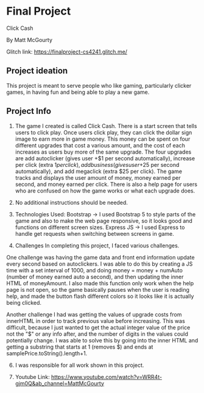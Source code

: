 # Final Project
Click Cash

By Matt McGourty

Glitch link: https://finalproject-cs4241.glitch.me/

## Project ideation
This project is meant to serve people who like gaming, particularly clicker games, in having fun and being able to play a new game. 

## Project Info

1. The game I created is called Click Cash. There is a start screen that tells users to click play. Once users click play, they can click the dollar sign image to earn more in game money. This money can be spent on four different upgrades that cost a various amount, and the cost of each increases as users buy more of the same upgrade. The four upgrades are add autoclicker (gives user +$1 per second automatically), increase per click (extra $1 per click), add business (gives user +$25 per second automatically), and add megaclick (extra $25 per click). The game tracks and displays the user amount of money, money earned per second, and money earned per click. There is also a help page for users who are confused on how the game works or what each upgrade does. 

2. No additional instructions should be needed. 

3. Technologies Used:
Bootstrap -> I used Bootstrap 5 to style parts of the game and also to make the web page responsive, so it looks good and functions on different screen sizes. 
Express JS -> I used Express to handle get requests when switching between screens in game.

4. Challenges
In completing this project, I faced various challenges.

One challenge was having the game data and front end information update every second based on autoclickers. I was able to do this by creating a JS time with a set interval of 1000, and doing money = money + numAuto (number of money earned auto a second), and then updating the inner HTML of moneyAmount. I also made this function only work when the help page is not open, so the game basically pauses when the user is reading help, and made the button flash different colors so it looks like it is actually being clicked.

Another challenge I had was getting the values of upgrade costs from innerHTML in order to track previous value before increasing. This was difficult, because I just wanted to get the actual integer value of the price not the "$" or any info after, and the number of digits in the values could potentially change. I was able to solve this by going into the inner HTML and getting a substring that starts at 1 (removes $) and ends at samplePrice.toString().length+1.

6. I was responsible for all work shown in this project.

7. Youtube Link: https://www.youtube.com/watch?v=WRR4t-gjm0Q&ab_channel=MattMcGourty
